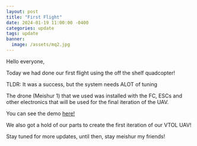 ```yaml
---
layout: post
title: "First Flight"
date: 2024-01-19 11:00:00 -0400
categories: update
tags: update
banner:
  image: /assets/mq2.jpg
---
```

Hello everyone,

Today we had done our first flight using the off the shelf quadcopter!

TLDR: It was a success, but the system needs ALOT of tuning

The drone (Meishur 1) that we used was installed with the FC, ESCs and other electronics that will be used for the final iteration of the UAV.

You can see the demo <a href="https://www.youtube.com/watch?v=zTH39-tjn6c">here!</a>

We also got a hold of our parts to create the first iteration of our VTOL UAV!

Stay tuned for more updates, until then, stay meishur my friends!



<style>
img {
  display: block;
  margin-left: auto;
  margin-right: auto;
}
.center {
  text-align: center;
  font-style: italic;
}
</style>

